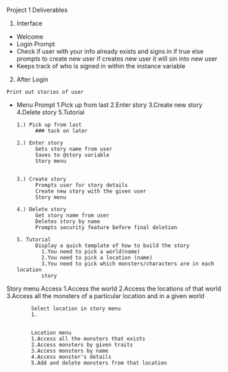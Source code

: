 Project 1 Deliverables 

1. Interface

 - Welcome 
 - Login Prompt
 - Check if user with your info already exists and signs in if true 
   else 
   prompts to create new user
   if creates new user it will sin into new user 
  - Keeps track of who is signed in within the instance variable 
  
  2. After Login
  
    Print out stories of user 
    
  - Menu Prompt 
    1.Pick up from last
    2.Enter story
    3.Create new story
    4.Delete story
    5.Tutorial
    
        1.) Pick up from last
              ### tack on later 
          
        2.) Enter story 
              Gets story name from user 
              Saves to @story variable 
              Story menu
            
        
        3.) Create story 
              Prompts user for story details 
              Create new story with the given user 
              Story menu 
            
        4.) Delete story 
              Get story name from user 
              Deletes story by name 
              Prompts security feature before final deletion 
                
        5. Tutorial 
              Display a quick template of how to build the story 
                1.You need to pick a world(name)
                2.You need to pick a location (name)
                3.You need to pick which monsters/characters are in each location 
                story
                

Story menu
            Access
            1.Access the world
            2.Access the locations of that world
            3.Access all the monsters of a particular location and in a given world 
            
            
            Select location in story menu 
            1.
            
            
            Location menu 
            1.Access all the monsters that exists 
            2.Access monsters by given traits 
            3.Access monsters by name
            4.Access monster's details
            5.Add and delete monsters from that location